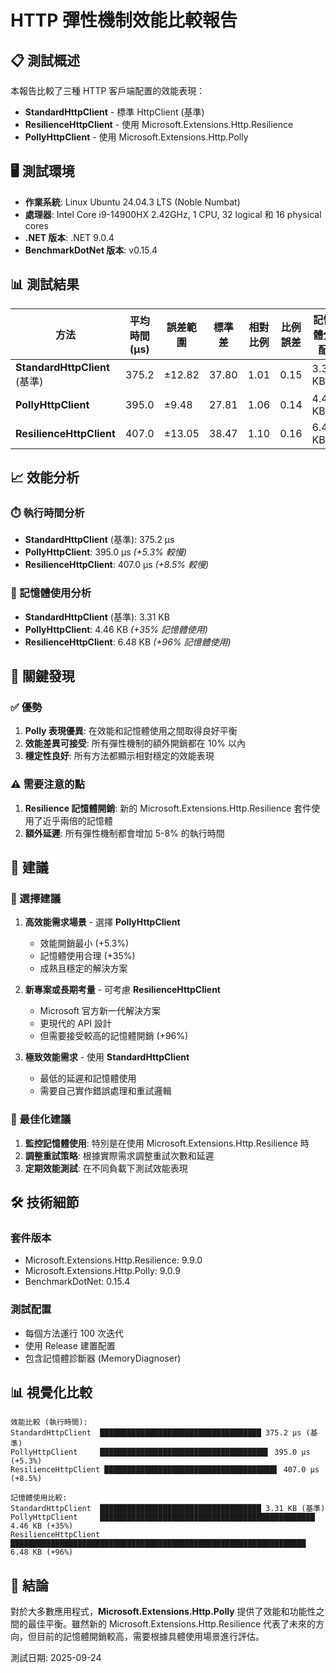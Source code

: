 # HTTP 彈性機制效能比較報告

## 📋 測試概述

本報告比較了三種 HTTP 客戶端配置的效能表現：
- **StandardHttpClient** - 標準 HttpClient (基準)
- **ResilienceHttpClient** - 使用 Microsoft.Extensions.Http.Resilience
- **PollyHttpClient** - 使用 Microsoft.Extensions.Http.Polly

## 🖥️ 測試環境

- **作業系統**: Linux Ubuntu 24.04.3 LTS (Noble Numbat)
- **處理器**: Intel Core i9-14900HX 2.42GHz, 1 CPU, 32 logical 和 16 physical cores
- **.NET 版本**: .NET 9.0.4
- **BenchmarkDotNet 版本**: v0.15.4

## 📊 測試結果

| 方法 | 平均時間 (μs) | 誤差範圍 | 標準差 | 相對比例 | 比例誤差 | 記憶體分配 | 分配比例 |
|------|---------------|----------|--------|----------|----------|------------|----------|
| **StandardHttpClient** (基準) | 375.2 | ±12.82 | 37.80 | 1.01 | 0.15 | 3.31 KB | 1.00 |
| **PollyHttpClient** | 395.0 | ±9.48 | 27.81 | 1.06 | 0.14 | 4.46 KB | 1.35 |
| **ResilienceHttpClient** | 407.0 | ±13.05 | 38.47 | 1.10 | 0.16 | 6.48 KB | 1.96 |

## 📈 效能分析

### ⏱️ 執行時間分析
- **StandardHttpClient** (基準): 375.2 μs
- **PollyHttpClient**: 395.0 μs *(+5.3% 較慢)*
- **ResilienceHttpClient**: 407.0 μs *(+8.5% 較慢)*

### 🧠 記憶體使用分析
- **StandardHttpClient** (基準): 3.31 KB
- **PollyHttpClient**: 4.46 KB *(+35% 記憶體使用)*
- **ResilienceHttpClient**: 6.48 KB *(+96% 記憶體使用)*

## 🎯 關鍵發現

### ✅ 優勢
1. **Polly 表現優異**: 在效能和記憶體使用之間取得良好平衡
2. **效能差異可接受**: 所有彈性機制的額外開銷都在 10% 以內
3. **穩定性良好**: 所有方法都顯示相對穩定的效能表現

### ⚠️ 需要注意的點
1. **Resilience 記憶體開銷**: 新的 Microsoft.Extensions.Http.Resilience 套件使用了近乎兩倍的記憶體
2. **額外延遲**: 所有彈性機制都會增加 5-8% 的執行時間

## 📝 建議

### 🎯 選擇建議

1. **高效能需求場景** - 選擇 **PollyHttpClient**
   - 效能開銷最小 (+5.3%)
   - 記憶體使用合理 (+35%)
   - 成熟且穩定的解決方案

2. **新專案或長期考量** - 可考慮 **ResilienceHttpClient**
   - Microsoft 官方新一代解決方案
   - 更現代的 API 設計
   - 但需要接受較高的記憶體開銷 (+96%)

3. **極致效能需求** - 使用 **StandardHttpClient**
   - 最低的延遲和記憶體使用
   - 需要自己實作錯誤處理和重試邏輯

### 🔧 最佳化建議

1. **監控記憶體使用**: 特別是在使用 Microsoft.Extensions.Http.Resilience 時
2. **調整重試策略**: 根據實際需求調整重試次數和延遲
3. **定期效能測試**: 在不同負載下測試效能表現

## 🛠️ 技術細節

### 套件版本
- Microsoft.Extensions.Http.Resilience: 9.9.0
- Microsoft.Extensions.Http.Polly: 9.0.9
- BenchmarkDotNet: 0.15.4

### 測試配置
- 每個方法運行 100 次迭代
- 使用 Release 建置配置
- 包含記憶體診斷器 (MemoryDiagnoser)

## 📊 視覺化比較

```
效能比較 (執行時間):
StandardHttpClient  ████████████████████████████████████ 375.2 μs (基準)
PollyHttpClient     █████████████████████████████████████▌ 395.0 μs (+5.3%)
ResilienceHttpClient ██████████████████████████████████████▌ 407.0 μs (+8.5%)

記憶體使用比較:
StandardHttpClient  ████████████████████████████████████ 3.31 KB (基準)
PollyHttpClient     ████████████████████████████████████████████████ 4.46 KB (+35%)
ResilienceHttpClient ██████████████████████████████████████████████████████████████████ 6.48 KB (+96%)
```

## 🎉 結論

對於大多數應用程式，**Microsoft.Extensions.Http.Polly** 提供了效能和功能性之間的最佳平衡。雖然新的 Microsoft.Extensions.Http.Resilience 代表了未來的方向，但目前的記憶體開銷較高，需要根據具體使用場景進行評估。

測試日期: 2025-09-24